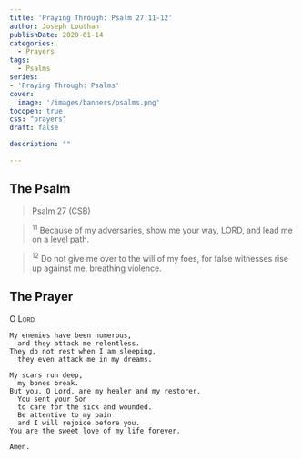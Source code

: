 ```yaml
---
title: 'Praying Through: Psalm 27:11-12'
author: Joseph Louthan
publishDate: 2020-01-14
categories:
  - Prayers
tags:
  - Psalms
series:
- 'Praying Through: Psalms'
cover:
  image: '/images/banners/psalms.png'
tocopen: true
css: "prayers"
draft: false

description: ""

---
```

## The Psalm

>Psalm 27 (CSB)  

><sup>11</sup> Because of my adversaries, show me your way, LORD, and lead me on a level path. 

><sup>12</sup> Do not give me over to the will of my foes, for false witnesses rise up against me, breathing violence. 

## The Prayer

<div style="font-variant: small-caps;">O Lord</div>

```text
My enemies have been numerous,
  and they attack me relentless.
They do not rest when I am sleeping,
  they even attack me in my dreams.

My scars run deep,
  my bones break.
But you, O Lord, are my healer and my restorer.
  You sent your Son
  to care for the sick and wounded.
  Be attentive to my pain
  and I will rejoice before you.
You are the sweet love of my life forever.

Amen.
```
